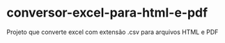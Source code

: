 # conversor-excel-para-html-e-pdf
 Projeto que converte excel com extensão .csv para arquivos HTML e PDF
